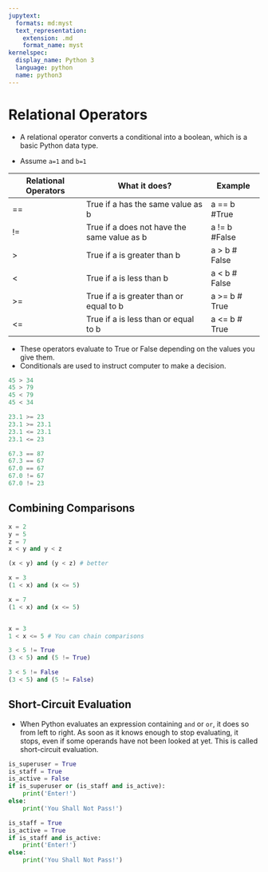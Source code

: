 ```yaml
---
jupytext:
  formats: md:myst
  text_representation:
    extension: .md
    format_name: myst
kernelspec:
  display_name: Python 3
  language: python
  name: python3
---
```



# Relational Operators
- A relational operator converts a conditional into a boolean, which is a basic Python data type.

- Assume `a=1` and `b=1`

| Relational Operators | What it does?                                | Example       |
|----|---------------------------------------------|---------------|
| == | True if a has the same value as b           | a == b #True  |
| != | True if a does not have the same value as b | a != b #False |
| >  | True if a is greater than b                 | a > b # False |
| <  | True if a is less than b                    | a < b # False |
| >= | True if a is greater than or equal to b     | a >= b # True |
| <= | True if a is less than or equal to b        | a <= b # True |

- These operators evaluate to True or False depending on the values you give them.
- Conditionals are used to instruct computer to make a decision. 


```python
45 > 34
45 > 79
45 < 79
45 < 34

23.1 >= 23
23.1 >= 23.1
23.1 <= 23.1
23.1 <= 23

67.3 == 87
67.3 == 67
67.0 == 67
67.0 != 67
67.0 != 23
```

##  Combining Comparisons

```python
x = 2
y = 5
z = 7
x < y and y < z

(x < y) and (y < z) # better

```

```python
x = 3
(1 < x) and (x <= 5)

x = 7
(1 < x) and (x <= 5)


x = 3 
1 < x <= 5 # You can chain comparisons

3 < 5 != True 
(3 < 5) and (5 != True)

3 < 5 != False
(3 < 5) and (5 != False)
```

## Short-Circuit Evaluation 
- When Python evaluates an expression containing `and` or `or`, it does so from left to right. As soon as it knows enough to stop evaluating, it stops, even if some operands have not been looked at yet. This is called short-circuit evaluation. 

```python
is_superuser = True
is_staff = True
is_active = False
if is_superuser or (is_staff and is_active):
    print('Enter!')
else:
    print('You Shall Not Pass!')
```

``` python
is_staff = True
is_active = True
if is_staff and is_active:
    print('Enter!')
else:
    print('You Shall Not Pass!')
```